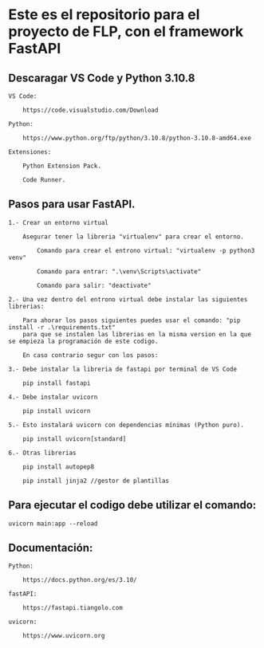# Este es el repositorio para el proyecto de FLP, con el framework FastAPI

## Descaragar VS Code y Python 3.10.8
    
    VS Code:

        https://code.visualstudio.com/Download

    Python:

        https://www.python.org/ftp/python/3.10.8/python-3.10.8-amd64.exe

    Extensiones:

        Python Extension Pack.

        Code Runner.

## Pasos para usar FastAPI.

    1.- Crear un entorno virtual

        Asegurar tener la libreria "virtualenv" para crear el entorno.

            Comando para crear el entrono virtual: "virtualenv -p python3 venv"

            Comando para entrar: ".\venv\Scripts\activate"

            Comando para salir: "deactivate"

    2.- Una vez dentro del entrono virtual debe instalar las siguientes librerias:

        Para ahorar los pasos siguientes puedes usar el comando: "pip install -r .\requirements.txt"
        para que se instalen las librerias en la misma version en la que se empieza la programación de este codigo.

        En caso contrario segur con los pasos:

    3.- Debe instalar la libreria de fastapi por terminal de VS Code

        pip install fastapi

    4.- Debe instalar uvicorn

        pip install uvicorn

    5.- Esto instalará uvicorn con dependencias mínimas (Python puro).

        pip install uvicorn[standard] 

    6.- Otras librerias 

        pip install autopep8

        pip install jinja2 //gestor de plantillas

## Para ejecutar el codigo debe utilizar el comando:

    uvicorn main:app --reload

## Documentación:

    Python: 

        https://docs.python.org/es/3.10/

    fastAPI:

        https://fastapi.tiangolo.com

    uvicorn:

        https://www.uvicorn.org